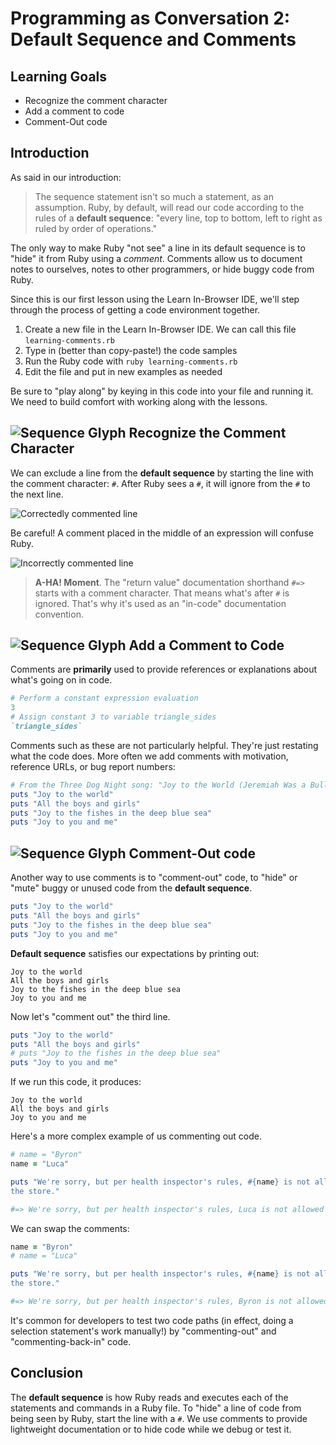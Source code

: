 # Programming as Conversation 2: Default Sequence and Comments

## Learning Goals

* Recognize the comment character
* Add a comment to code
* Comment-Out code

## Introduction

As said in our introduction:

> The sequence statement isn't so much a statement, as an assumption. Ruby, by
> default, will read our code according to the rules of a **default sequence**:
> "every line, top to bottom, left to right as ruled by order of operations."

The only way to make Ruby "not see" a line in its default sequence is
to "hide" it from Ruby using a _comment_. Comments allow us to document
notes to ourselves, notes to other programmers, or hide buggy code from Ruby.

Since this is our first lesson using the Learn In-Browser IDE, we'll step
through the process of getting a code environment together.

1. Create a new file in the Learn In-Browser IDE. We can call this file
   `learning-comments.rb`
2. Type in (better than copy-paste!) the code samples
3. Run the Ruby code with `ruby learning-comments.rb`
4. Edit the file and put in new examples as needed

Be sure to "play along" by keying in this code into your file and running
it. We need to build comfort with working along with the lessons.

## ![Sequence Glyph](https://curriculum-content.s3.amazonaws.com/programming-univbasics-2/sequence-and-comments/Sequence_midi.png) Recognize the Comment Character

We can exclude a line from the **default sequence** by starting the line with
the comment character: `#`. After Ruby sees a `#`, it will ignore from the `#`
to the next line.

![Correctedly commented line](https://curriculum-content.s3.amazonaws.com/programming-univbasics-2/sequence-and-comments/Image_96_%20CommentOutLineofCode.png)

Be careful! A comment placed in the middle of an expression will confuse Ruby.

![Incorrectly commented line](https://curriculum-content.s3.amazonaws.com/programming-univbasics-2/sequence-and-comments/Image_97_%20ImproperCommentLIne.png)

> **A-HA! Moment**. The "return value" documentation shorthand `#=>` starts
> with a comment character. That means what's after `#` is ignored. That's why
> it's used as an "in-code" documentation convention.

## ![Sequence Glyph](https://curriculum-content.s3.amazonaws.com/programming-univbasics-2/sequence-and-comments/Sequence_midi.png) Add a Comment to Code

Comments are **primarily** used to provide references or explanations about
what's going on in code.

```ruby
# Perform a constant expression evaluation
3
# Assign constant 3 to variable triangle_sides
`triangle_sides`
```

Comments such as these are not particularly helpful. They're just restating
what the code does. More often we add comments with motivation, reference URLs,
or bug report numbers:

```ruby
# From the Three Dog Night song: "Joy to the World (Jeremiah Was a Bullfrog)"
puts "Joy to the world"
puts "All the boys and girls"
puts "Joy to the fishes in the deep blue sea"
puts "Joy to you and me"
```

## ![Sequence Glyph](https://curriculum-content.s3.amazonaws.com/programming-univbasics-2/sequence-and-comments/Sequence_midi.png) Comment-Out code

Another way to use comments is to "comment-out" code, to "hide" or "mute" buggy
or unused code from the **default sequence**.

```ruby
puts "Joy to the world"
puts "All the boys and girls"
puts "Joy to the fishes in the deep blue sea"
puts "Joy to you and me"
```

**Default sequence** satisfies our expectations by printing out:

```text
Joy to the world
All the boys and girls
Joy to the fishes in the deep blue sea
Joy to you and me
```

Now let's "comment out" the third line.

```ruby
puts "Joy to the world"
puts "All the boys and girls"
# puts "Joy to the fishes in the deep blue sea"
puts "Joy to you and me"
```

If we run this code, it produces:

```text
Joy to the world
All the boys and girls
Joy to you and me
```

Here's a more complex example of us commenting out code.

```ruby
# name = "Byron"
name = "Luca"

puts "We're sorry, but per health inspector's rules, #{name} is not allowed in
the store."

#=> We're sorry, but per health inspector's rules, Luca is not allowed in the store.
```

We can swap the comments:

```ruby
name = "Byron"
# name = "Luca"

puts "We're sorry, but per health inspector's rules, #{name} is not allowed in
the store."

#=> We're sorry, but per health inspector's rules, Byron is not allowed in the store.
```

It's common for developers to test two code paths (in effect, doing a selection
statement's work manually!) by "commenting-out" and "commenting-back-in" code.

## Conclusion

The **default sequence** is how Ruby reads and executes each of the statements
and commands in a Ruby file. To "hide" a line of code from being seen by Ruby,
start the line with a `#`. We use comments to provide lightweight documentation
or to hide code while we debug or test it.
